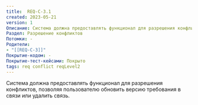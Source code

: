 ```yaml
---
title:  REQ-C-3.1
created: 2023-05-21
version: 1
Описание: Система должна предоставлять функционал для разрешения конфликтов, позволяя пользователю обновить версию требования в связи или удалить связь.
Раздел: Разрешение конфликтов 
Потомки: -
Родители: 
- "[[REQ-C-3]]"
Покрытие-кодом: -
Покрытие-тест-кейсами: Покрыто
tags: req conflict reqLevel2
---
```


Система должна предоставлять функционал для разрешения конфликтов, позволяя пользователю обновить версию требования в связи или удалить связь.
